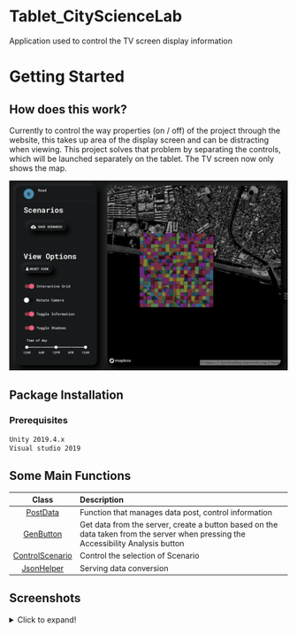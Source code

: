 # Tablet_CityScienceLab

Application used to control the TV screen display information

# Getting Started

## How does this work?

Currently to control the way properties (on / off) of the project through the website, this takes up area of the display screen and can be distracting when viewing. This project solves that problem by separating the controls, which will be launched separately on the tablet. The TV screen now only shows the map.

![Screenshot 0](img/Screenshot00.png)
 
## Package Installation

### Prerequisites

```
Unity 2019.4.x
Visual studio 2019
```

## Some Main Functions

|       Class       |                       Description                             |
|       :----:      |                       :----                                   |
|   [PostData](https://github.com/viettham1998/Tablet_CityScienceLab/blob/master/Assets/Script/PostData.cs)               | Function that manages data post, control information              |
|   [GenButton](https://github.com/viettham1998/Tablet_CityScienceLab/blob/master/Assets/Script/GenButton.cs)             | Get data from the server, create a button based on the data taken from the server when pressing the Accessibility Analysis button  |
|   [ControlScenario](https://github.com/viettham1998/Tablet_CityScienceLab/blob/master/Assets/Script/ControlScenario.cs) | Control the selection of Scenario                                 |
|   [JsonHelper](https://github.com/viettham1998/Tablet_CityScienceLab/blob/master/Assets/Script/JsonHelper.cs)           | Serving data conversion                                 |


## Screenshots

<details>
  <summary>Click to expand!</summary>

![Screenshot 1](img/Screenshot01.png)
![Screenshot 2](img/Screenshot02.png)

</details>